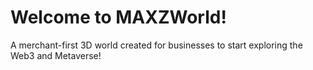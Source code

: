 # Welcome to MAXZWorld!
A merchant-first 3D world created for businesses to start exploring the Web3 and Metaverse!
